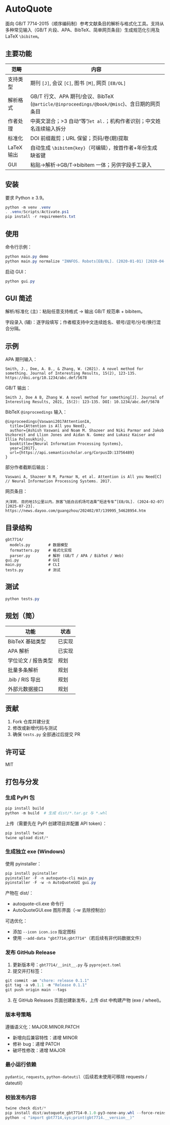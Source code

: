 # AutoQuote

面向 GB/T 7714-2015（顺序编码制）参考文献条目的解析与格式化工具。支持从多种常见输入（GB/T 片段、APA、BibTeX、简单网页条目）生成规范化引用及 LaTeX `\bibitem`。

## 主要功能

| 范畴 | 内容 |
|------|------|
| 支持类型 | 期刊 `[J]`, 会议 `[C]`, 图书 `[M]`, 网页 `[EB/OL]` |
| 解析格式 | GB/T 行文、APA 期刊/会议、BibTeX (`@article/@inproceedings/@book/@misc`)、含日期的网页条目 |
| 作者处理 | 中英文混合；>3 自动“等”/`et al.`；机构作者识别；中文姓名连续输入拆分 |
| 标准化 | DOI 前缀裁剪；URL 保留；页码/卷(期)提取 |
| LaTeX 输出 | 自动生成 `\bibitem{key}`（可编辑），按首作者+年份生成缺省键 |
| GUI | 粘贴→解析→GB/T→bibitem 一体；另供字段手工录入 |

## 安装

要求 Python ≥ 3.9。

```powershell
python -m venv .venv
. .venv/Scripts/Activate.ps1
pip install -r requirements.txt
```

## 使用

命令行示例：
```powershell
python main.py demo
python main.py normalize "INNFOS. Robots[EB/OL]. (2020-01-01) [2020-04-30]. https://innfos.com/"
```

启动 GUI：
```powershell
python gui.py
```

## GUI 简述

解析/标准化 (主)：粘贴任意支持格式 → 输出 GB/T 规范串 + bibitem。

字段录入 (辅)：逐字段填写；作者框支持中文连续姓名、顿号/逗号/分号/换行混合分隔。

## 示例

APA 期刊输入：
```
Smith, J., Doe, A. B., & Zhang, W. (2021). A novel method for something. Journal of Interesting Results, 15(2), 123-135. https://doi.org/10.1234/abc.def/5678
```
GB/T 输出：
```
Smith J, Doe A B, Zhang W. A novel method for something[J]. Journal of Interesting Results, 2021, 15(2): 123-135. DOI: 10.1234/abc.def/5678
```

BibTeX `@inproceedings` 输入：
```
@inproceedings{Vaswani2017AttentionIA,
  title={Attention is All you Need},
  author={Ashish Vaswani and Noam M. Shazeer and Niki Parmar and Jakob Uszkoreit and Llion Jones and Aidan N. Gomez and Lukasz Kaiser and Illia Polosukhin},
  booktitle={Neural Information Processing Systems},
  year={2017},
  url={https://api.semanticscholar.org/CorpusID:13756489}
}
```
部分作者截断后输出：
```
Vaswani A, Shazeer N M, Parmar N, et al. Attention is All you Need[C] // Neural Information Processing Systems. 2017.
```

网页条目：
```
大洋网. 目的地15公里以内，旅客飞抵白云机场可选乘“短途专车”[EB/OL]. (2024-02-07) [2025-07-23]. https://news.dayoo.com/guangzhou/202402/07/139995_54628954.htm
```

## 目录结构
```
gbt7714/
  models.py        # 数据模型
  formatters.py    # 格式化实现
  parser.py        # 解析 (GB/T / APA / BibTeX / Web)
gui.py             # GUI
main.py            # CLI
tests.py           # 测试
```

## 测试
```powershell
python tests.py
```

## 规划（简）

| 功能 | 状态 |
|------|------|
| BibTeX 基础类型 | 已实现 |
| APA 解析 | 已实现 |
| 学位论文 / 报告类型 | 规划 |
| 批量多条解析 | 规划 |
| .bib / RIS 导出 | 规划 |
| 外部元数据接口 | 规划 |

## 贡献

1. Fork 仓库并建分支
2. 修改或新增代码与测试
3. 确保 `tests.py` 全部通过后提交 PR

## 许可证

MIT

## 打包与分发

### 生成 PyPI 包
```powershell
pip install build
python -m build  # 生成 dist/*.tar.gz 与 *.whl
```
上传（需要先在 PyPI 创建项目并配置 API token）：
```powershell
pip install twine
twine upload dist/*
```

### 生成独立 exe (Windows)
使用 pyinstaller：
```powershell
pip install pyinstaller
pyinstaller -F -n autoquote-cli main.py
pyinstaller -F -w -n AutoQuoteGUI gui.py
```
产物在 dist/：
- autoquote-cli.exe  命令行
- AutoQuoteGUI.exe  图形界面（-w 去除控制台）

可选优化：
- 添加 `--icon icon.ico` 指定图标
- 使用 `--add-data "gbt7714;gbt7714"`（若后续有非代码数据文件）

### 发布 GitHub Release
1. 更新版本号：`gbt7714/__init__.py` 与 `pyproject.toml`
2. 提交并打标签：
```powershell
git commit -am "chore: release 0.1.1"
git tag -a v0.1.1 -m "Release 0.1.1"
git push origin main --tags
```
3. 在 GitHub Releases 页面创建新发布，上传 dist 中构建产物 (exe / wheel)。

### 版本号策略
遵循语义化：MAJOR.MINOR.PATCH
- 新增向后兼容特性：递增 MINOR
- 修补 bug：递增 PATCH
- 破坏性修改：递增 MAJOR

### 最小运行依赖
`pydantic`, `requests`, `python-dateutil`（后续若未使用可移除 requests / dateutil）

### 校验发布内容
```powershell
twine check dist/*
pip install dist/autoquote_gbt7714-0.1.0-py3-none-any.whl --force-reinstall
python -c "import gbt7714,sys;print(gbt7714.__version__)"
```
